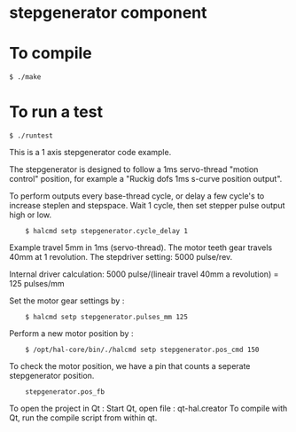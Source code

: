 # stepgenerator component

# To compile
	$ ./make

# To run a test
	$ ./runtest

This is a 1 axis stepgenerator code example.

The stepgenerator is designed to follow a 1ms servo-thread "motion control" position, for example a "Ruckig dofs 1ms s-curve position output".



To perform outputs every base-thread cycle, or delay a few cycle's to increase steplen and stepspace.
Wait 1 cycle, then set stepper pulse output high or low.

        $ halcmd setp stepgenerator.cycle_delay 1


Example travel 5mm in 1ms (servo-thread).
The motor teeth gear travels 40mm at 1 revolution.
The stepdriver setting: 5000 pulse/rev.

Internal driver calculation:
5000 pulse/(lineair travel 40mm a revolution) = 125 pulses/mm

Set the motor gear settings by :

        $ halcmd setp stepgenerator.pulses_mm 125
	
Perform a new motor position by :	
 
        $ /opt/hal-core/bin/./halcmd setp stepgenerator.pos_cmd 150
 	
To check the motor position, we have a pin that counts a seperate stepgenerator position.	

        stepgenerator.pos_fb
	
To open the project in Qt :
Start Qt, open file : qt-hal.creator
To compile with Qt, run the compile script from within qt.



